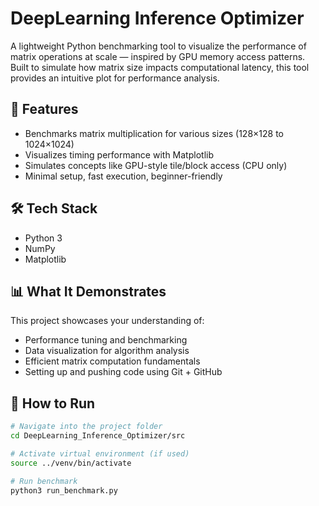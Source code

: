 # DeepLearning Inference Optimizer

A lightweight Python benchmarking tool to visualize the performance of matrix operations at scale — inspired by GPU memory access patterns. Built to simulate how matrix size impacts computational latency, this tool provides an intuitive plot for performance analysis.

## 🚀 Features

- Benchmarks matrix multiplication for various sizes (128×128 to 1024×1024)
- Visualizes timing performance with Matplotlib
- Simulates concepts like GPU-style tile/block access (CPU only)
- Minimal setup, fast execution, beginner-friendly

## 🛠️ Tech Stack

- Python 3
- NumPy
- Matplotlib

## 📊 What It Demonstrates

This project showcases your understanding of:

- Performance tuning and benchmarking
- Data visualization for algorithm analysis
- Efficient matrix computation fundamentals
- Setting up and pushing code using Git + GitHub




## 🧪 How to Run

```bash
# Navigate into the project folder
cd DeepLearning_Inference_Optimizer/src

# Activate virtual environment (if used)
source ../venv/bin/activate

# Run benchmark
python3 run_benchmark.py
